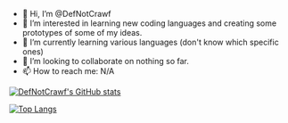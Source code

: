 - 👋 Hi, I’m @DefNotCrawf
- 👀 I’m interested in learning new coding languages and creating some prototypes of some of my ideas.
- 🌱 I’m currently learning various languages (don't know which specific ones)
- 💞️ I’m looking to collaborate on nothing so far.
- 📫 How to reach me: N/A

[![DefNotCrawf's GitHub stats](https://github-readme-stats.vercel.app/api?username=DefNotCrawf&show_icons=true&theme=github_dark&count_private=true)](https://github.com/DefNotCrawf)

[![Top Langs](https://github-readme-stats.vercel.app/api/top-langs/?username=DefNotCrawf&show_icons=true&theme=github_dark&count_private=true&langs_count=10)](https://github.com/anuraghazra/github-readme-stats)


<!---
DefNotCrawf/DefNotCrawf is a ✨ special ✨ repository because its `README.md` (this file) appears on your GitHub profile.
You can click the Preview link to take a look at your changes.
--->
